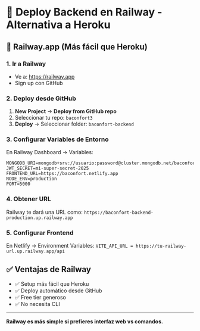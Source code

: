 # 🚀 Deploy Backend en Railway - Alternativa a Heroku

## 🎯 **Railway.app (Más fácil que Heroku)**

### 1. **Ir a Railway**
- Ve a: https://railway.app
- Sign up con GitHub

### 2. **Deploy desde GitHub**
1. **New Project** → **Deploy from GitHub repo**
2. Seleccionar tu repo: `baconfort3`
3. **Deploy** → Seleccionar folder: `baconfort-backend`

### 3. **Configurar Variables de Entorno**
En Railway Dashboard → Variables:
```env
MONGODB_URI=mongodb+srv://usuario:password@cluster.mongodb.net/baconfort
JWT_SECRET=mi-super-secret-2025
FRONTEND_URL=https://baconfort.netlify.app
NODE_ENV=production
PORT=5000
```

### 4. **Obtener URL**
Railway te dará una URL como:
`https://baconfort-backend-production.up.railway.app`

### 5. **Configurar Frontend**
En Netlify → Environment Variables:
`VITE_API_URL = https://tu-railway-url.up.railway.app/api`

## ✅ **Ventajas de Railway**
- ✅ Setup más fácil que Heroku
- ✅ Deploy automático desde GitHub
- ✅ Free tier generoso
- ✅ No necesita CLI

---

**Railway es más simple si prefieres interfaz web vs comandos.**
